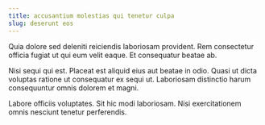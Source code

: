 ```yaml
---
title: accusantium molestias qui tenetur culpa
slug: deserunt eos
---
```


Quia dolore sed deleniti reiciendis laboriosam provident. Rem consectetur officia fugiat ut qui eum velit eaque. Et consequatur beatae ab.

Nisi sequi qui est. Placeat est aliquid eius aut beatae in odio. Quasi ut dicta voluptas ratione ut consequatur ex sequi ut. Laboriosam distinctio harum consequuntur omnis dolorem et magni.

Labore officiis voluptates. Sit hic modi laboriosam. Nisi exercitationem omnis nesciunt tenetur perferendis.
